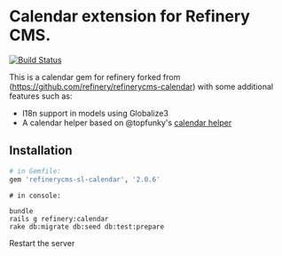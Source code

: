 # Calendar extension for Refinery CMS.

[![Build Status](https://secure.travis-ci.org/simplelogica/refinerycms-calendar.png)](http://travis-ci.org/simplelogica/refinerycms-calendar)

This is a calendar gem for refinery forked from (https://github.com/refinery/refinerycms-calendar) with some additional features such as:

  * I18n support in models using Globalize3
  * A calendar helper based on @topfunky's [calendar helper](https://github.com/topfunky/calendar_helper)

## Installation

```ruby
# in Gemfile:
gem 'refinerycms-sl-calendar', '2.0.6'
```

```
# in console:

bundle
rails g refinery:calendar
rake db:migrate db:seed db:test:prepare
```

Restart the server
